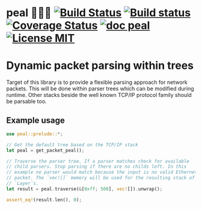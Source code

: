 # peal 🌲🌳🌴 [![Build Status](https://travis-ci.org/saschagrunert/peal.svg)](https://travis-ci.org/saschagrunert/peal) [![Build status](https://ci.appveyor.com/api/projects/status/i8wd5t9rmtokjrmi?svg=true)](https://ci.appveyor.com/project/saschagrunert/peal) [![Coverage Status](https://coveralls.io/repos/github/saschagrunert/peal/badge.svg?branch=master)](https://coveralls.io/github/saschagrunert/peal?branch=master) [![doc peal](https://img.shields.io/badge/doc-peal-blue.svg)](https://saschagrunert.github.io/peal) [![License MIT](https://img.shields.io/badge/license-MIT-blue.svg)](https://github.com/saschagrunert/peal/blob/master/LICENSE)
# Dynamic packet parsing within trees
Target of this library is to provide a flexible parsing approach for network packets. This will be done within parser
trees which can be modified during runtime. Other stacks beside the well known TCP/IP protocol family should be parsable
too.

## Example usage
```rust
use peal::prelude::*;

// Get the default tree based on the TCP/IP stack
let peal = get_packet_peal();

// Traverse the parser tree. If a parser matches check for available
// child parsers. Stop parsing if there are no childs left. In this
// example no parser would match because the input is no valid Ethernet
// packet. The `vec![]` memory will be used for the resulting stack of
// `Layer`s.
let result = peal.traverse(&[0xff; 500], vec![]).unwrap();

assert_eq!(result.len(), 0);
```
